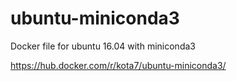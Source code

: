 ubuntu-miniconda3
=================


Docker file for ubuntu 16.04 with miniconda3

https://hub.docker.com/r/kota7/ubuntu-miniconda3/
